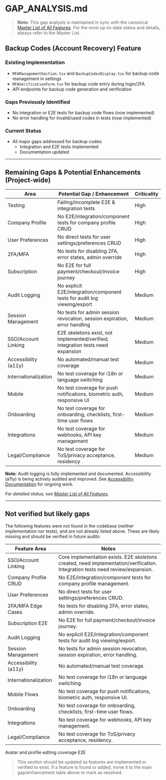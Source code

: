 # GAP_ANALYSIS.md

> **Note:** This gap analysis is maintained in sync with the canonical [Master List of All Features](./Master-List-of-all-features.md). For the most up-to-date status and details, always refer to the Master List.

## Backup Codes (Account Recovery) Feature

### Existing Implementation
- `MFAManagementSection.tsx` and `BackupCodesDisplay.tsx` for backup code management in settings
- `MFAVerificationForm.tsx` for backup code entry during login/2FA
- API endpoints for backup code generation and verification

### Gaps Previously Identified
- No integration or E2E tests for backup code flows (now implemented)
- No error handling for invalid/used codes in tests (now implemented)

### Current Status
- All major gaps addressed for backup codes:
  - Integration and E2E tests implemented
  - Documentation updated

---

## Remaining Gaps & Potential Enhancements (Project-wide)

| Area                | Potential Gap / Enhancement                | Criticality |
|---------------------|--------------------------------------------|-------------|
| Testing             | Failing/incomplete E2E & integration tests | High        |
| Company Profile     | No E2E/integration/component tests for company profile CRUD | High |
| User Preferences    | No direct tests for user settings/preferences CRUD | High |
| 2FA/MFA             | No tests for disabling 2FA, error states, admin override | High |
| Subscription        | No E2E for full payment/checkout/invoice journey | High |
| Audit Logging       | No explicit E2E/integration/component tests for audit log viewing/export | Medium |
| Session Management  | No tests for admin session revocation, session expiration, error handling | Medium |
| SSO/Account Linking | E2E skeletons exist, not implemented/verified; integration tests need expansion | Medium |
| Accessibility (a11y)| No automated/manual test coverage          | Medium      |
| Internationalization| No test coverage for i18n or language switching | Medium |
| Mobile              | No test coverage for push notifications, biometric auth, responsive UI | Medium |
| Onboarding          | No test coverage for onboarding, checklists, first-time user flows | Medium |
| Integrations        | No test coverage for webhooks, API key management | Medium |
| Legal/Compliance    | No test coverage for ToS/privacy acceptance, residency | Medium |

**Note:** Audit logging is fully implemented and documented. Accessibility (a11y) is being actively audited and improved. See [Accessibility Documentation](./Accessibility-implementation-plan.md) for ongoing work.

*For detailed status, see [Master List of All Features](./Master-List-of-all-features.md).*

---

## Not verified but likely gaps

The following features were not found in the codebase (neither implementation nor tests), and are not already listed above. These are likely missing and should be verified in future audits:

| Feature Area         | Notes |
|----------------------|-------|
| SSO/Account Linking  | Core implementation exists. E2E *skeletons* created, need implementation/verification. Integration tests need review/expansion. |
| Company Profile CRUD | No E2E/integration/component tests for company profile management. |
| User Preferences     | No direct tests for user settings/preferences CRUD. |
| 2FA/MFA Edge Cases   | No tests for disabling 2FA, error states, admin override. |
| Subscription E2E     | No E2E for full payment/checkout/invoice journey. |
| Audit Logging        | No explicit E2E/integration/component tests for audit log viewing/export. |
| Session Management   | No tests for admin session revocation, session expiration, error handling. |
| Accessibility (a11y) | No automated/manual test coverage. |
| Internationalization | No test coverage for i18n or language switching. |
| Mobile Flows         | No test coverage for push notifications, biometric auth, responsive UI. |
| Onboarding           | No test coverage for onboarding, checklists, first-time user flows. |
| Integrations         | No test coverage for webhooks, API key management. |
| Legal/Compliance     | No test coverage for ToS/privacy acceptance, residency. |
Avatar and profile editing coverage E2E

> This section should be updated as features are implemented or verified to exist. If a feature is found or added, move it to the main gap/enhancement table above or mark as resolved.
